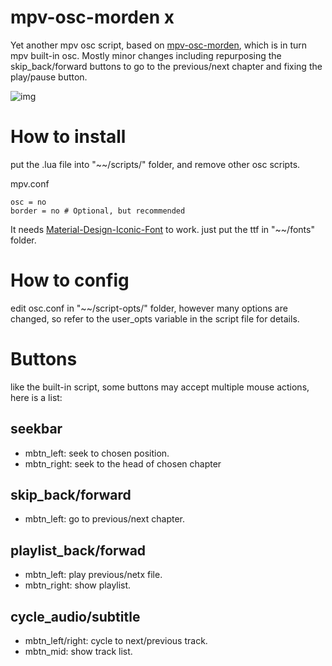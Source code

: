 # mpv-osc-morden x
Yet another mpv osc script, based on [mpv-osc-morden](https://github.com/maoiscat/mpv-osc-morden/), which is in turn mpv built-in osc.
Mostly minor changes including repurposing the skip_back/forward buttons to go to the previous/next chapter and fixing the play/pause button.

![img](https://github.com/cyl0/mpv-osc-morden-x/blob/main/preview.png)

# How to install

put the .lua file into "\~\~/scripts/" folder, and remove other osc scripts.

mpv.conf

```
osc = no
border = no # Optional, but recommended
```

It needs [Material-Design-Iconic-Font](https://zavoloklom.github.io/material-design-iconic-font/) to work. just put the ttf in "\~\~/fonts" folder.

# How to config

edit osc.conf in "\~\~/script-opts/" folder, however many options are changed, so refer to the user_opts variable in the script file for details.

# Buttons

like the built-in script, some buttons may accept multiple mouse actions, here is a list:

## seekbar
* mbtn_left: seek to chosen position.
* mbtn_right: seek to the head of chosen chapter
## skip_back/forward
* mbtn_left: go to previous/next chapter.
## playlist_back/forwad
* mbtn_left: play previous/netx file.
* mbtn_right: show playlist.
## cycle_audio/subtitle
* mbtn_left/right: cycle to next/previous track.
* mbtn_mid: show track list.
